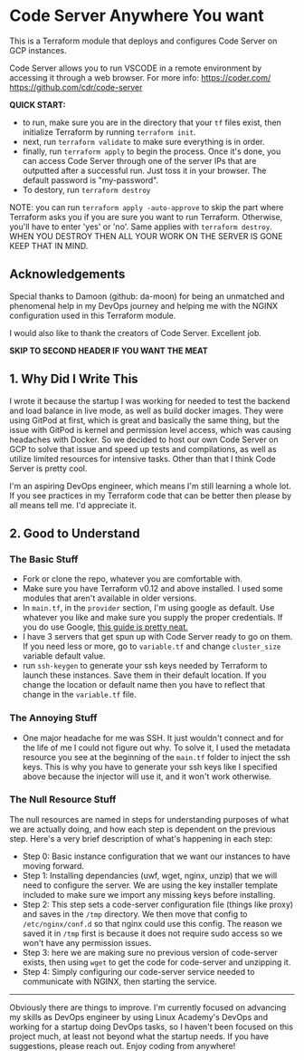 # Code Server Anywhere You want

This is a Terraform module that deploys and configures Code Server on GCP instances. 

Code Server allows you to run VSCODE in a remote environment by accessing it through a web browser. 
For more info:
https://coder.com/
https://github.com/cdr/code-server

**QUICK START:**
- to run, make sure you are in the directory that your `tf` files exist, then initialize Terraform by running `terraform init`.
- next, run `terraform validate` to make sure everything is in order.
- finally, run `terraform apply` to begin the process. Once it's done, you can access Code Server through one of the server IPs that are outputted after a successful run. Just toss it in your browser. The default password is "my-password". 
- To destory, run `terraform destroy`

NOTE: you can run `terraform apply -auto-approve` to skip the part where Terraform asks you if you are sure you want to run Terraform. Otherwise, you'll have to enter 'yes' or 'no'. Same applies with `terraform destroy`. WHEN YOU DESTROY THEN ALL YOUR WORK ON THE SERVER IS GONE KEEP THAT IN MIND. 

## Acknowledgements
Special thanks to Damoon (github: da-moon) for being an unmatched and phenomenal help in my DevOps journey and helping me with the NGINX configuration used in this Terraform module. 

I would also like to thank the creators of Code Server. Excellent job.

**SKIP TO SECOND HEADER IF YOU WANT THE MEAT**

## 1. Why Did I Write This

I wrote it because the startup I was working for needed to test the backend and load balance in live mode, as well as build 
docker images. They were using GitPod at first, which is great and basically the same thing, but the issue with GitPod is 
kernel and permission level access, which was causing headaches with Docker. So we decided to host our own Code Server on GCP
to solve that issue and speed up tests and compilations, as well as utilize limited resources for intensive tasks. Other than
that I think Code Server is pretty cool. 

I'm an aspiring DevOps engineer, which means I'm still learning a whole lot. If you see practices in my Terraform code that can
be better then please by all means tell me. I'd appreciate it.

## 2. Good to Understand

### The Basic Stuff

- Fork or clone the repo, whatever you are comfortable with.
- Make sure you have Terraform v0.12 and above installed. I used some modules that aren't available in older versions.
- In `main.tf`, in the `provider` section, I'm using google as default. Use whatever you like and make sure you supply the proper
credentials. If you do use Google, [this guide is pretty neat.](https://console.cloud.google.com/projectselector2/apis/credentials/serviceaccountkey?pli=1&supportedpurview=project)
- I have 3 servers that get spun up with Code Server ready to go on them. If you need less or more, go to `variable.tf` and change `cluster_size` variable default value. 
- run `ssh-keygen` to generate your ssh keys needed by Terraform to launch these instances. Save them in their default location. If you change the location or default name then you have to reflect that change in the `variable.tf` file.

### The Annoying Stuff

- One major headache for me was SSH. It just wouldn't connect and for the life of me I could not figure out why. To solve it, I used the metadata resource you see at the beginning of the `main.tf` folder to inject the ssh keys. This is why you have to generate your ssh keys like I specified above because the injector will use it, and it won't work otherwise.


### The Null Resource Stuff

The null resources are named in steps for understanding purposes of what we are actually doing, and how each step is dependent on the previous step. Here's a very brief description of what's happening in each step:

- Step 0: Basic instance configuration that we want our instances to have moving forward. 
- Step 1: Installing dependancies (uwf, wget, nginx, unzip) that we will need to configure the server. We are using the key installer template included to make sure we import any missing keys before installing.
- Step 2: This step sets a code-server configuration file (things like proxy) and saves in the `/tmp` directory. We then move that config to `/etc/nginx/conf.d` so that nginx could use this config. The reason we saved it in `/tmp` first is because it does not require sudo access so we won't have any permission issues. 
- Step 3: here we are making sure no previous version of code-server exists, then using `wget` to get the code for code-server and unzipping it.
- Step 4: Simply configuring our code-server service needed to communicate with NGINX, then starting the service.

---

Obviously there are things to improve. I'm currently focused on advancing my skills as DevOps engineer by using Linux Academy's DevOps and working for a startup doing DevOps tasks, so I haven't been focused on this project much, at least not beyond what the startup needs. If you have suggestions, please reach out. Enjoy coding from anywhere!
